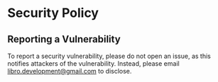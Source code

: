 # Security Policy

## Reporting a Vulnerability

To report a security vulnerability, please do not open an issue, as this notifies attackers of the vulnerability.
Instead, please email libro.development@gmail.com to disclose.
